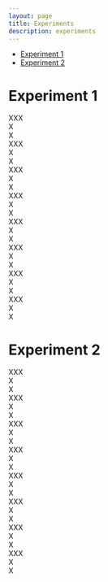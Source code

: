 ```yaml
---
layout: page
title: Experiments
description: experiments
---
```


* [Experiment 1](#Experiment-1)
* [Experiment 2](#Experiment-2)

# Experiment 1
XXX  
X  
X  
XXX  
X  
X  
XXX  
X  
X  
XXX  
X  
X  
XXX  
X  
X  
XXX  
X  
X  
XXX  
X  
X  
XXX  
X  
X  

# Experiment 2
XXX  
X  
X  
XXX  
X  
X  
XXX  
X  
X  
XXX  
X  
X  
XXX  
X  
X  
XXX  
X  
X  
XXX  
X  
X  
XXX  
X  
X  
